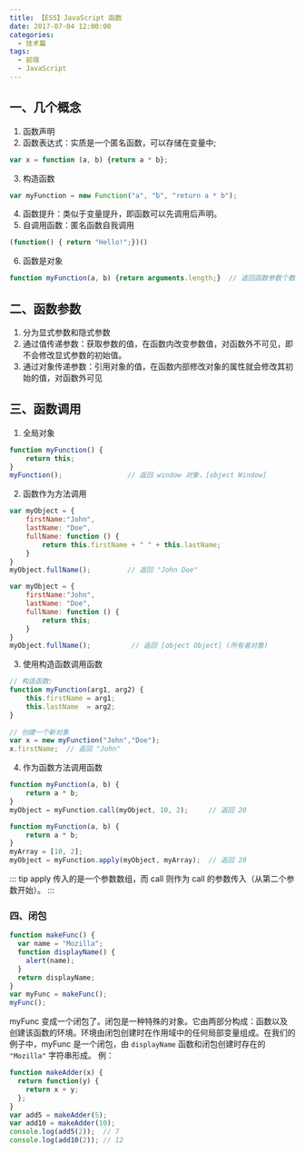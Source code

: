 ```yaml
---
title: 【ES5】JavaScript 函数
date: 2017-07-04 12:00:00
categories:
  - 技术篇
tags:
  - 前端
  - JavaScript
---
```


## 一、几个概念
1. 函数声明
2. 函数表达式：实质是一个匿名函数，可以存储在变量中;
```js
var x = function (a, b) {return a * b};
```

3. 构造函数
```js
var myFunction = new Function("a", "b", "return a * b");
```

4. 函数提升：类似于变量提升，即函数可以先调用后声明。
5. 自调用函数：匿名函数自我调用
```js
(function() { return "Hello!";})()
```

6. 函数是对象
```js
function myFunction(a, b) {return arguments.length;}  // 返回函数参数个数
```

## 二、函数参数
1. 分为显式参数和隐式参数
2. 通过值传递参数：获取参数的值，在函数内改变参数值，对函数外不可见，即不会修改显式参数的初始值。
3. 通过对象传递参数：引用对象的值，在函数内部修改对象的属性就会修改其初始的值，对函数外可见

## 三、函数调用
1. 全局对象
```js
function myFunction() {
    return this;
}
myFunction();                // 返回 window 对象，[object Window]
```

2. 函数作为方法调用
```js
var myObject = {
    firstName:"John",
    lastName: "Doe",
    fullName: function () {
        return this.firstName + " " + this.lastName;
    }
}
myObject.fullName();         // 返回 "John Doe"

var myObject = {
    firstName:"John",
    lastName: "Doe",
    fullName: function () {
        return this;
    }
}
myObject.fullName();          // 返回 [object Object] (所有者对象)
```

3. 使用构造函数调用函数
```js
// 构造函数:
function myFunction(arg1, arg2) {
    this.firstName = arg1;
    this.lastName  = arg2;
}
 
// 创建一个新对象
var x = new myFunction("John","Doe");
x.firstName;  // 返回 "John"
```

4. 作为函数方法调用函数
```js
function myFunction(a, b) {
    return a * b;
}
myObject = myFunction.call(myObject, 10, 2);     // 返回 20

function myFunction(a, b) {
    return a * b;
}
myArray = [10, 2];
myObject = myFunction.apply(myObject, myArray);  // 返回 20
```

::: tip
apply 传入的是一个参数数组，而 call 则作为 call 的参数传入（从第二个参数开始）。
:::

### 四、闭包
```js
function makeFunc() {
  var name = "Mozilla";
  function displayName() {
    alert(name);
  }
  return displayName;
}
var myFunc = makeFunc();
myFunc();
```

myFunc 变成一个闭包了。闭包是一种特殊的对象。它由两部分构成：函数以及创建该函数的环境。环境由闭包创建时在作用域中的任何局部变量组成。在我们的例子中，myFunc 是一个闭包，由 `displayName` 函数和闭包创建时存在的 `"Mozilla"` 字符串形成。
例：
```js
function makeAdder(x) {
  return function(y) {
    return x + y;
  };
}
var add5 = makeAdder(5);
var add10 = makeAdder(10);
console.log(add5(2));  // 7
console.log(add10(2)); // 12
```
